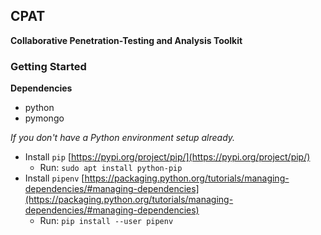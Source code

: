 ## CPAT

**Collaborative Penetration-Testing and Analysis Toolkit**

### Getting Started

**Dependencies**

- python
- pymongo

*If you don't have a Python environment setup already.*

- Install `pip` [https://pypi.org/project/pip/](https://pypi.org/project/pip/)
	- Run: `sudo apt install python-pip`
- Install `pipenv` [https://packaging.python.org/tutorials/managing-dependencies/#managing-dependencies](https://packaging.python.org/tutorials/managing-dependencies/#managing-dependencies)
	- Run: `pip install --user pipenv`
